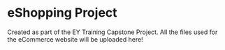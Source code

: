 # eShopping Project

Created as part of the EY Training Capstone Project. All the files used for the eCommerce website will be uploaded here!
